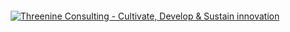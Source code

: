 <div  align="center" style="text-align: center; padding: 20px;">
<a href="https://threenine.co.uk" target="_blank">
<picture>
  <source media="(prefers-color-scheme: light)" srcset="https://res.cloudinary.com/threenine-co-uk/image/upload/v1690791866/brand/main-logo-header-dark_rzzkwf.png">
  <source media="(prefers-color-scheme: dark)" srcset="https://res.cloudinary.com/threenine-co-uk/image/upload/v1690791866/brand/main-logo-header-light_qlosel.png">
  <img alt="Threenine Consulting - Cultivate, Develop & Sustain innovation" src="https://res.cloudinary.com/threenine-co-uk/image/upload/v1690791866/brand/main-logo-header-dark_rzzkwf.png" align="center" />
</picture>
</a>
</div>
